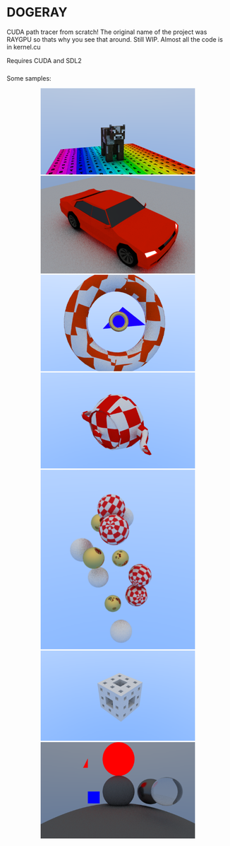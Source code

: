 # DOGERAY
CUDA path tracer from scratch!
The original name of the project was RAYGPU so thats why you see that around.
Still WIP.
Almost all the code is in kernel.cu

Requires CUDA and SDL2

###
Some samples:
<p align="center">
  <img src="images/cow.PNG" width="350" title="Cow Test">
   <img src="images/car.png" width="350" title="car Test">
   <img src="images/torus.png" width="350" title="torus Test">
   <img src="images/teapot.png" width="350" title="teapot Test">
    <img src="images/balls.png" width="350" title="sphere Test">
    <img src="images/sponge.png" width="350" title="menger sponge Test">
     <img src="images/balls2.png" width="350" title="sphere Test">
  
</p>
